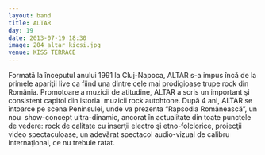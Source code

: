 ```yaml
---
layout: band
title: ALTAR
day: 19
date: 2013-07-19 18:30
image: 204_altar kicsi.jpg
venue: KISS TERRACE
---
```


Formată la începutul anului 1991 la Cluj-Napoca, ALTAR s-a impus încă de la primele apariţii live ca fiind una dintre cele mai prodigioase trupe rock din România. Promotoare a muzicii de atitudine, ALTAR a scris un important şi consistent capitol din istoria  muzicii rock autohtone. După 4 ani, ALTAR se întoarce pe scena Peninsulei, unde va prezenta “Rapsodia Românească”, un nou  show-concept ultra-dinamic, ancorat în actualitate din toate punctele de vedere: rock de calitate cu inserţii electro şi etno-folclorice, proiecţii video spectaculoase, un adevărat spectacol audio-vizual de calibru internaţional, ce nu trebuie ratat.
